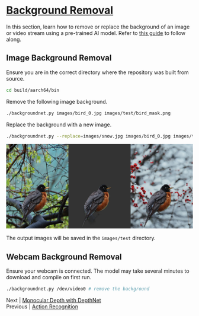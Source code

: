 # [Background Removal](https://github.com/dusty-nv/jetson-inference/blob/master/docs/backgroundnet.md)

In this section, learn how to remove or replace the background of an image or video stream using a pre-trained AI model. Refer to [this guide](https://github.com/dusty-nv/jetson-inference/blob/master/docs/backgroundnet.md) to follow along.

## Image Background Removal

Ensure you are in the correct directory where the repository was built from source.

```bash
cd build/aarch64/bin
```

Remove the following image background.

```bash
./backgroundnet.py images/bird_0.jpg images/test/bird_mask.png
```

Replace the background with a new image.

```bash
./backgroundnet.py --replace=images/snow.jpg images/bird_0.jpg images/test/bird_replace.jpg
```

![Bird images](./images/backgroundnet-bird.jpg)

The output images will be saved in the `images/test` directory.

## Webcam Background Removal

Ensure your webcam is connected. The model may take several minutes to download and compile on first run.

```bash
./backgroundnet.py /dev/video0 # remove the background
```

Next | [Monocular Depth with DepthNet](Monocular_Depth.md)  
Previous | [Action Recognition](Action_Recognition.md)
